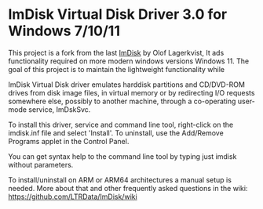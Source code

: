 # ImDisk Virtual Disk Driver 3.0 for Windows 7/10/11

This project is a fork from the last [ImDisk](https://github.com/LTRData/ImDisk) by Olof Lagerkvist,
It ads functionality required on more modern windows versions Windows 11.
The goal of this project is to maintain the lightweight functionality while

ImDisk Virtual Disk driver emulates harddisk partitions and CD/DVD-ROM drives
from disk image files, in virtual memory or by redirecting I/O requests
somewhere else, possibly to another machine, through a co-operating user-mode
service, ImDskSvc.

To install this driver, service and command line tool, right-click on the
imdisk.inf file and select 'Install'. To uninstall, use the Add/Remove
Programs applet in the Control Panel.

You can get syntax help to the command line tool by typing just imdisk
without parameters.

To install/uninstall on ARM or ARM64 architectures a manual setup is needed.
More about that and other frequently asked questions in the wiki:
https://github.com/LTRData/ImDisk/wiki


